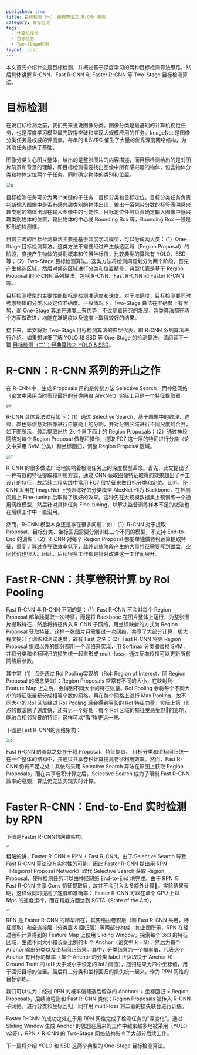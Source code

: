 ```yaml
---
published: true
title: 目标检测（一）：经典算法之 R-CNN 系列
category: 目标检测
tags: 
  - 计算机视觉
  - 目标检测
  - Two-Stage检测
layout: post
---
```


本文首先介绍什么是目标检测，并概述基于深度学习的两种目标检测算法思路，然后具体讲解 R-CNN、Fast R-CNN 和 Faster R-CNN 等 Two-Stage 目标检测算法。

# 目标检测

在说目标检测之前，我们先来说说图像分类。图像分类是最基础的计算机视觉任务，也是深度学习模型最先取得突破和实现大规模应用的任务。ImageNet 是图像分类任务最权威的评测集，每年的 ILSVRC 催生了大量的优秀深度网络结构，为其他任务提供了基础。

图像分类关心图片整体，给出的是整张图片的内容描述，而目标检测给出的是对图片前景和背景的理解，即目标检测需要找出图像中所有感兴趣的物体，包含物体分类和物体定位两个子任务，同时确定物体的类别和位置。

<img src="https://raw.githubusercontent.com/DimanShen/dimanshen.github.io/master/_posts/image/目标检测（一）/0.png" alt="0" style="zoom:80%;" />

目标检测任务可分为两个关键的子任务：目标分类和目标定位。目标分类任务负责判断输入图像中是否有感兴趣类别的物体出现，输出一系列带分数的标签表明感兴趣类别的物体出现在输入图像中的可能性。目标定位任务负责确定输入图像中感兴趣类别物体的位置，输出物体的中心或 Bounding Box 等，Bounding Box 一般是矩形的检测框。

目前主流的目标检测算法主要是基于深度学习模型，可以分成两大类：（1）One-Stage 目标检测算法。这类方法不需要经过产生候选区域（Region Proposal）的阶段，直接产生物体的类别概率和位置坐标值，比较典型的算法有 YOLO、SSD 等；（2）Two-Stage 目标检测算法。这类方法将检测问题划分为两个阶段，首先产生候选区域，然后对候选区域进行分类和位置精修，典型代表是基于 Region Proposal 的 R-CNN 系列算法，包括 R-CNN、Fast R-CNN 和 Faster R-CNN 等。

目标检测模型的主要性能指标是检测准确度和速度。对于准确度，目标检测要同时考虑物体的分类以及定位准确度。一般情况下，Two-Stage 算法在准确度上有优势，而 One-Stage 算法在速度上有优势，不过随着研究的发展，两类算法都在两个方面做改进，均能在准确度以及速度上取得较好的结果。

接下来，本文将对 Two-Stage 目标检测算法的典型代表，即 R-CNN 系列算法进行介绍。如果想详细了解 YOLO 和 SSD 等 One-Stage 的检测算法，请阅读下一篇 [目标检测（二）：经典算法之 YOLO & SSD](https://dimanshen.github.io/目标检测/2021/02/07/目标检测-2-经典算法之YOLO&SSD/)。

# R-CNN：R-CNN 系列的开山之作

在 R-CNN 中，生成 Proposals 用的是传统方法 Selective Search，而神经网络（论文中采用当时表现最好的分类网络 AlexNet）实际上只是一个特征提取器。

<img src="https://raw.githubusercontent.com/DimanShen/dimanshen.github.io/master/_posts/image/目标检测（一）/1.png" alt="0" style="zoom:60%;" />

R-CNN 具体算法过程如下：（1）通过 Selective Search，基于图像中的纹理、边缘、颜色等信息对图像进行自底向上的分割，并对分割区域进行不同尺度的合并，如下图所示，最后提取出约 2k 个自下而上的 Region Proposals；（2）通过神经网络对每个 Region Proposal 做卷积操作，提取 FC7 这一层的特征进行分类（论文中采用 SVM 分类）和坐标回归，调整 Region Proposal 区域。

<img src="https://raw.githubusercontent.com/DimanShen/dimanshen.github.io/master/_posts/image/目标检测（一）/2.jpeg" alt="0" style="zoom:70%;" />

R-CNN 的很多做法广泛地影响着检测任务上的深度模型革命。首先，此文提出了一种有效的特征提取和利用方式，通过 CNN 获取图像特征取得的效果超出了手工设计的特征，故后续工程实践中常用 FC7 层特征来做目标分类和定位。此外，R-CNN 采用在 ImageNet 上预训练好的分类模型 AlexNet 作为 Backbone，在检测问题上 Fine-tuning 后取得了很好的效果。这种先在大规模数据集上预训练一个通用网络模型，然后针对具体任务 Fine-tuning，以解决监督训练样本不足的做法也在后续工作中一直沿用。

然而，R-CNN 模型本身还是存在很多问题，如：（1）R-CNN 对于提取 Proposal、目标分类、坐标回归需要分别训练三个不同的模型，不支持 End-to-End 的训练；（2）R-CNN 对每个 Region Proposal 都要单独做卷积运算提取特征，重复计算过多导致效率低下，此外训练阶段产生的大量特征需要写到磁盘，空间代价也很大。因此，后续很多工作都是针对改进这一工作而展开。

# Fast R-CNN：共享卷积计算 by RoI Pooling

Fast R-CNN 与 R-CNN 不同的是：（1）Fast R-CNN 不会对每个 Region Proposal 都单独提取一次特征，而是将 Backbone 在图片整体上运行，为整张图片提取特征，然后将特征传入 R-CNN 子网络，用坐标映射的方式为 Region Proposal 获取特征。这样一张图片只需要过一次网络，共享了大部分计算，极大程度提升了训练和测试速度，故有 Fast 之名；（2）Fast R-CNN 将除 Region Proposal 提取以外的部分都用一个网络来实现，用 Softmax 分类器替换 SVM，并将分类和坐标回归的损失统一起来形成 multi-loss，通过反向传播可以更新所有网络层参数。

其中第（1）点是通过 RoI Pooling实现的（RoI: Region of Interest，同 Region Proposal 的概念类似）：Region Proposals 常常有不同的大小，在映射到 Feature Map 上之后，会得到不同大小的特征张量。RoI Pooling 会将每个不同大小的特征张量都分成相等个数的网格，再在每个网格上进行 Max Pooling，故不同大小的 RoI 区域经过 RoI Pooling 后会得到等长的 RoI 特征向量。实际上第（1）点的做法除了速度快，还有另一个好处：每个 RoI 区域的特征受感受野􏰁的影响，能融合相邻背景的特征，这样可以“看”得更远一些。

下图是Fast R-CNN的网络架构：

<img src="https://raw.githubusercontent.com/DimanShen/dimanshen.github.io/master/_posts/image/目标检测（一）/3.jpeg" alt="0" style="zoom:70%;" />

Fast R-CNN 的贡献之处在于将 Proposal、特征提取、 目标分类和坐标回归统一在一个整体的结构中，并通过共享卷积计算提高特征利用效率。然而，Fast R-CNN 仍有不足之处：其依然采用 Selective Search 算法在原图上获取 Region Proposals，而在共享卷积计算之后，Selective Search 成为了限制 Fast R-CNN 效率的瓶颈，算法仍无法实现实时计算。

# Faster R-CNN：End-to-End 实时检测 by RPN

下图是Faster R-CNN的网络架构。

<img src="https://raw.githubusercontent.com/DimanShen/dimanshen.github.io/master/_posts/image/目标检测（一）/4.png" alt="0" style="zoom:30%;" />

粗略的讲，Faster R-CNN = RPN + Fast R-CNN。由于 Selective Search 导致 Fast R-CNN 算法没有实时性的可能，因此 Faster R-CNN 提出用 RPN（Regional Proposal Network）取代 Selective Search 获取 Region Proposal，使得检测任务可以由神经网络 End-to-End 地完成。由于 RPN 与 Fast R-CNN 共享 Conv 特征提取层，故并不会引入太多额外计算􏰀。实验结果表明，这样做同时提高了速度和准确率： Faster R-CNN 可以在单个 GPU 上以 5fps 的速度运行，而在精度方面达到 SOTA（State of the Art）。

<img src="https://raw.githubusercontent.com/DimanShen/dimanshen.github.io/master/_posts/image/目标检测（一）/5.png" alt="0" style="zoom:40%;" />

RPN 是 Faster R-CNN 的精华所在，其网络由卷积层（和 Fast R-CNN 共用，特征提取）和全连接层（分类层 & 回归层）等两部分构成：如上图所示，RPN 在经过卷积计算得到的 Feature Map 上使用 Sliding Window，探索每个 3x3 的特征区域，生成不同大小和长宽比例的 k 个 Anchor（论文中 k = 9），然后为每个 Anchor 输出分类以及坐标回归结果。其中，分类结果为一个概率值，代表这个 Anchor 有目标的概率（每个 Anchor 的分类 label 正负取决于 Anchor 和 Ground Truth 的 IoU 大于或小于设定的 IoU 阈值），回归结果为四个坐标值，用于回归目标的位置。最后将二分类和坐标回归的损失统一起来，作为 RPN 网络的目标训练。

我们可以认为：经过 RPN 的概率值筛选后留存的 Anchors + 坐标回归 = Region Proposals，后续流程则和 Fast R-CNN 类似：Region Proposals 被传入 R-CNN 子网络，进行分类和坐标回归，同样用 multi-loss 将二者的损失联合进行训练。

Faster R-CNN 的成功之处在于用 RPN 网络完成了检测任务的"深度化"。通过 Sliding Window 生成 Anchor 的思想在后来的工作中越来越多地被采用（YOLO v2等），RPN + R-CNN 的 Two-Stage 网络结构影响了大部分后续工作。

下一篇将介绍 YOLO 和 SSD 这两个典型的 One-Stage 目标检测算法。